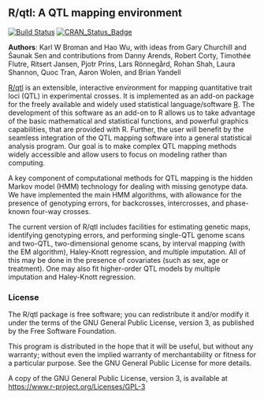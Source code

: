 ## R/qtl: A QTL mapping environment

[![Build Status](https://travis-ci.org/kbroman/qtl.svg?branch=master)](https://travis-ci.org/kbroman/qtl)
[![CRAN_Status_Badge](https://www.r-pkg.org/badges/version/qtl)](https://cran.r-project.org/package=qtl)

**Authors**: Karl W Broman and Hao Wu, with ideas from Gary Churchill
and &#346;aunak Sen and contributions from Danny Arends,
Robert Corty, Timoth&eacute;e Flutre, Ritsert Jansen, Pjotr Prins, Lars
R&ouml;nneg&aring;rd, Rohan Shah, Laura Shannon, Quoc Tran, Aaron
Wolen, and Brian Yandell

[R/qtl](https://rqtl.org) is an extensible, interactive environment for mapping
quantitative trait loci (QTL) in experimental crosses. It is
implemented as an add-on package for the freely available and widely
used statistical language/software [R](https://www.r-project.org).
The development of this software as an add-on to R allows us to take
advantage of the basic mathematical and statistical functions, and
powerful graphics capabilities, that are provided with R. Further, the
user will benefit by the seamless integration of the QTL mapping
software into a general statistical analysis program. Our goal is to
make complex QTL mapping methods widely accessible and allow users to
focus on modeling rather than computing.

A key component of computational methods for QTL mapping is the hidden
Markov model (HMM) technology for dealing with missing genotype
data. We have implemented the main HMM algorithms, with allowance for
the presence of genotyping errors, for backcrosses, intercrosses, and
phase-known four-way crosses.

The current version of R/qtl includes facilities for estimating
genetic maps, identifying genotyping errors, and performing single-QTL
genome scans and two-QTL, two-dimensional genome scans, by interval
mapping (with the EM algorithm), Haley-Knott regression, and multiple
imputation. All of this may be done in the presence of covariates
(such as sex, age or treatment). One may also fit higher-order QTL
models by multiple imputation and Haley-Knott regression.

### License

The R/qtl package is free software; you can redistribute it and/or
modify it under the terms of the GNU General Public License,
version 3, as published by the Free Software Foundation.

This program is distributed in the hope that it will be useful, but
without any warranty; without even the implied warranty of
merchantability or fitness for a particular purpose.  See the GNU
General Public License for more details.

A copy of the GNU General Public License, version 3, is available at
<https://www.r-project.org/Licenses/GPL-3>
